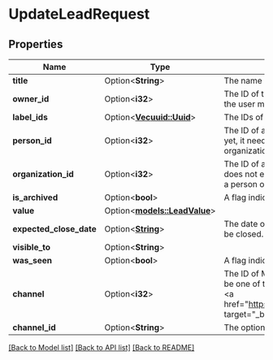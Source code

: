 # UpdateLeadRequest

## Properties

Name | Type | Description | Notes
------------ | ------------- | ------------- | -------------
**title** | Option<**String**> | The name of the lead | [optional]
**owner_id** | Option<**i32**> | The ID of the user which will be the owner of the created lead. If not provided, the user making the request will be used. | [optional]
**label_ids** | Option<[**Vec<uuid::Uuid>**](uuid::Uuid.md)> | The IDs of the lead labels which will be associated with the lead | [optional]
**person_id** | Option<**i32**> | The ID of a person which this lead will be linked to. If the person does not exist yet, it needs to be created first. A lead always has to be linked to a person or organization or both.  | [optional]
**organization_id** | Option<**i32**> | The ID of an organization which this lead will be linked to. If the organization does not exist yet, it needs to be created first. A lead always has to be linked to a person or organization or both. | [optional]
**is_archived** | Option<**bool**> | A flag indicating whether the lead is archived or not | [optional]
**value** | Option<[**models::LeadValue**](Lead_value.md)> |  | [optional]
**expected_close_date** | Option<[**String**](string.md)> | The date of when the deal which will be created from the lead is expected to be closed. In ISO 8601 format: YYYY-MM-DD. | [optional]
**visible_to** | Option<**String**> |  | [optional]
**was_seen** | Option<**bool**> | A flag indicating whether the lead was seen by someone in the Pipedrive UI | [optional]
**channel** | Option<**i32**> | The ID of Marketing channel this lead was created from. Provided value must be one of the channels configured for your company which you can fetch with <a href=\"https://developers.pipedrive.com/docs/api/v1/DealFields#getDealField\" target=\"_blank\" rel=\"noopener noreferrer\">GET /v1/dealFields</a>. | [optional]
**channel_id** | Option<**String**> | The optional ID to further distinguish the Marketing channel. | [optional]

[[Back to Model list]](../README.md#documentation-for-models) [[Back to API list]](../README.md#documentation-for-api-endpoints) [[Back to README]](../README.md)


